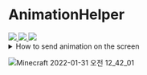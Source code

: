 <h1>AnimationHelper</h1>

<a href="https://www.php.net">
    <img src="https://img.shields.io/badge/PHP-777BB4?style=flat&logo=PHP&logoColor=white">
</a>

<a href="https://github.com/pmmp/Pocketmine-MP">
    <img src="https://img.shields.io/badge/PMMP-gray?style=flat">
</a>

<a href="https://github.com/poggit/devirion">
    <img src="https://img.shields.io/badge/Virion-gray?style=flat">
</a>

<details>
<summary>How to send animation on the screen</summary>
<div markdown="1">

```php
use MIN\AnimationHelper\AnimationHelper;

AnimationHelper::setAnimation($player, NUMBER ID YOU WANT);
```
</div>
</details>
    
![Minecraft 2022-01-31 오전 12_42_01](https://user-images.githubusercontent.com/61784655/151706607-dea7a024-3933-415a-970a-22e52db2cbfc.png)
    
